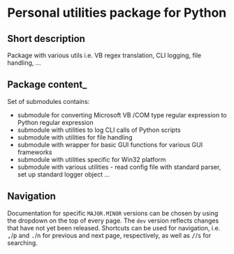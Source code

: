 # Personal utilities package for Python

## Short description

Package with various utils i.e. VB regex translation, CLI logging, file handling, ...

## Package content_

Set of submodules contains:

- submodule for converting  Microsoft VB /COM type regular expression to Python regular expression
- submodule with utilities to log CLI calls of Python scripts
- submodule with utilities for file handling
- submodule with wrapper for basic GUI functions for various GUI frameworks
- submodule with utilities specific for Win32 platform
- submodule with various utilities - read config file with standard parser, set up standard logger object ...

## Navigation

Documentation for specific `MAJOR.MINOR` versions can be chosen by using the dropdown on the top of every page.
The `dev` version reflects changes that have not yet been released. Shortcuts can be used for navigation, i.e.
<kbd>,</kbd>/<kbd>p</kbd> and <kbd>.</kbd>/<kbd>n</kbd> for previous and next page, respectively, as well as
<kbd>/</kbd>/<kbd>s</kbd> for searching.
